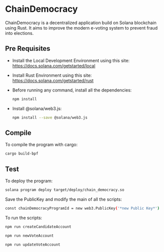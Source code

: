 # ChainDemocracy

ChainDemocracy is a decentralized application build on Solana blockchain using Rust.
It aims to improve the modern e-voting system to prevent fraud into elections.

## Pre Requisites
- Install the Local Development Environment using this site:
https://docs.solana.com/getstarted/local

- Install Rust Environment using this site:
https://docs.solana.com/getstarted/rust

- Before running any command, install all the dependencies:

  ```sh
  npm install
  ```

- Install @solana/web3.js:
  ```sh
  npm install --save @solana/web3.js
  ```

## Compile

To compile the program with cargo:
```sh
cargo build-bpf
```

## Test

To deploy the program:
```sh
solana program deploy target/deploy/chain_democracy.so
```
Save the PublicKey and modify the main of all the scripts:

```sh
const chainDemocracyProgramId = new web3.PublicKey('*new Public Key*')
```

To run the scripts:

```sh
npm run createCandidateAccount
```
```sh
npm run newVoteAccount
```
```sh
npm run updateVoteAccount
```

